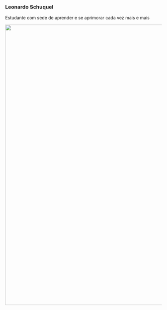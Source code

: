 ### Leonardo Schuquel

  <p>
  Estudante com sede de aprender e se aprimorar cada vez mais e mais
  </p>  

<img  height="900px" src="https://user-images.githubusercontent.com/110574761/207940056-95d17601-e099-42a3-b727-3840a17eca6f.jpg">

